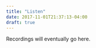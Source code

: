 ```yaml
---
title: "Listen"
date: 2017-11-01T21:37:13-04:00
draft: true
---
```


Recordings will eventually go here.
